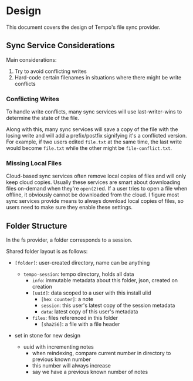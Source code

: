 # Design

This document covers the design of Tempo's file sync provider.

## Sync Service Considerations
Main considerations:

1. Try to avoid conflicting writes
2. Hard-code certain filenames in situations where there might be write conflicts

### Conflicting Writes
To handle write conflicts, many sync services will use last-writer-wins to determine the state of the file.

Along with this, many sync services will save a copy of the file with the losing write and will add a prefix/postfix signifying it's a conflicted version. For example, if two users edited `file.txt` at the same time, the last write would become `file.txt` while the other might be `file-conflict.txt`.

### Missing Local Files
Cloud-based sync services often remove local copies of files and will only keep cloud copies. Usually these services are smart about downloading files on-demand when they're `open(2)`ed. If a user tries to open a file when offline, it obviously cannot be downloaded from the cloud. I figure most sync services provide means to always download local copies of files, so users need to make sure they enable these settings.

## Folder Structure
In the fs provider, a folder corresponds to a session.

Shared folder layout is as follows:

- `[folder]`: user-created directory, name can be anything
  - `tempo-session`: tempo directory, holds all data
    - `info`: immutable metadata about this folder, json, created on creation
    - `[uuid]`: data scoped to a user with this install ulid
      - `[hex counter]`: a note
      - `session`: this user's latest copy of the session metadata
      - `data`: latest copy of this user's metadata
    - `files`: files referenced in this folder
      - `[sha256]`: a file with a file header

- set in stone for new design
  - uuid with incrementing notes
    - when reindexing, compare current number in directory to previous known number
    - this number will always increase
    - say we have a previous known number of notes